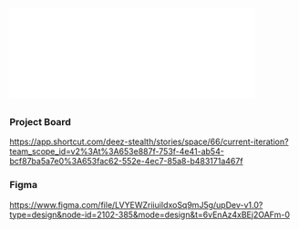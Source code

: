 # ![upDev](./packages/nextjs/public/logo.svg)

### Project Board

https://app.shortcut.com/deez-stealth/stories/space/66/current-iteration?team_scope_id=v2%3At%3A653e887f-753f-4e41-ab54-bcf87ba5a7e0%3A653fac62-552e-4ec7-85a8-b483171a467f

### Figma

https://www.figma.com/file/LVYEWZriiuiIdxoSq9mJ5g/upDev-v1.0?type=design&node-id=2102-385&mode=design&t=6vEnAz4xBEj2OAFm-0
